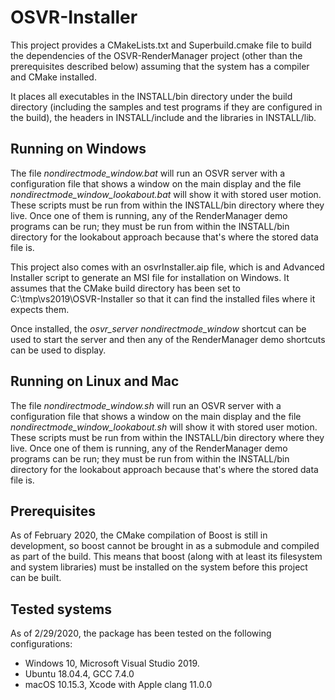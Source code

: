 # OSVR-Installer

This project provides a CMakeLists.txt and Superbuild.cmake file to build
the dependencies of the OSVR-RenderManager project (other than the
prerequisites described below) assuming that the system has a compiler
and CMake installed.

It places all executables in the INSTALL/bin directory under the
build directory (including the samples and test programs if they are
configured in the build), the headers in INSTALL/include and the libraries in
INSTALL/lib.

## Running on Windows

The file *nondirectmode_window.bat* will run an OSVR server with a configuration
file that shows a window on the main display and the file
*nondirectmode_window_lookabout.bat* will show it with stored user motion.
These scripts must be run from within
the INSTALL/bin directory where they live.  Once one of them is running, any of the
RenderManager demo programs can be run; they must be run from within the
INSTALL/bin directory for the lookabout approach because that's where the stored
data file is.

This project also comes with an osvrInstaller.aip file, which is and Advanced
Installer script to generate an MSI file for installation on Windows.  It
assumes that the CMake build directory has been set to C:\tmp\vs2019\OSVR-Installer
so that it can find the installed files where it expects them.

Once installed, the *osvr_server nondirectmode_window* shortcut can be used to
start the server and then any of the RenderManager demo shortcuts can be used
to display.

## Running on Linux and Mac

The file *nondirectmode_window.sh* will run an OSVR server with a configuration
file that shows a window on the main display and the file
*nondirectmode_window_lookabout.sh* will show it with stored user motion.
These scripts must be run from within
the INSTALL/bin directory where they live.  Once one of them is running, any of the
RenderManager demo programs can be run; they must be run from within the
INSTALL/bin directory for the lookabout approach because that's where the stored
data file is.

## Prerequisites

As of February 2020, the CMake compilation of Boost is still in development,
so boost cannot be brought in as a submodule and compiled as part of the build.
This means that boost (along with at least its filesystem and system libraries)
must be installed on the system before this project can be built.

## Tested systems

As of 2/29/2020, the package has been tested on the following configurations:
* Windows 10, Microsoft Visual Studio 2019.
* Ubuntu 18.04.4, GCC 7.4.0
* macOS 10.15.3, Xcode with Apple clang 11.0.0
